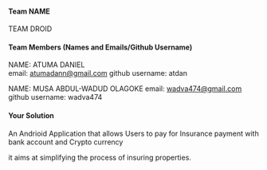 #### Team NAME
TEAM DROID


#### Team Members (Names and Emails/Github Username)
NAME: ATUMA DANIEL  
email: atumadann@gmail.com
github username: atdan


NAME: MUSA ABDUL-WADUD OLAGOKE 
email: wadva474@gmail.com
github username: wadva474



#### Your Solution
An Andrioid Application that allows Users to pay for Insurance 
payment with bank account and Crypto currency

it aims at simplifying the process of insuring properties.
